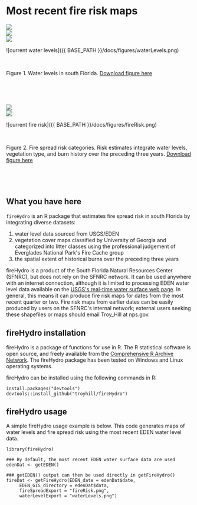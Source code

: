 # Most recent fire risk maps



<img src="{{site.url}}/docs/figures/waterLevels.png" style="display: block; margin: auto;" />

<img src="{{site.url}}/figures/waterLevels.png" style="display: block; margin: auto;" />

<img src="https://github.com/troyhill/fireHydro/blob/master/docs/figures/waterLevels.png" style="display: block; margin: auto;" />

![current water levels]({{ BASE_PATH }}/docs/figures/waterLevels.png)

&nbsp;

Figure 1. Water levels in south Florida. [Download figure here](../docs/figures/waterLevel.png)


&nbsp;

&nbsp;


<img src="{{site.url}}/docs/figures/fireRisk.png" style="display: block; margin: auto;" />

<img src="https://github.com/troyhill/fireHydro/blob/master/docs/figures/fireRisk.png" style="display: block; margin: auto;" />

![current fire risk]({{ BASE_PATH }}/docs/figures/fireRisk.png)

&nbsp;

Figure 2. Fire spread risk categories. Risk estimates integrate water levels, vegetation type, and burn history over the preceding three years. [Download figure here](../docs/figures/fireRisk.png)

&nbsp;

&nbsp;



## What you have here

`fireHydro` is an R package that estimates fire spread risk in south Florida by integrating diverse datasets:
1. water level data sourced from USGS/EDEN
2. vegetation cover maps classified by University of Georgia and categorized into litter classes using the professional judgement of Everglades National Park's Fire Cache group
3. the spatial extent of historical burns over the preceding three years


fireHydro is a product of the South Florida Natural Resources Center (SFNRC), but does not rely on the SFNRC network. It can be used anywhere with an internet connection, although it is limited to processing EDEN water level data available on the [USGS's real-time water surface web page](https://sofia.usgs.gov/eden/models/real-time.php). In general, this means it can produce fire risk maps for dates from the most recent quarter or two. Fire risk maps from earlier dates can be easily produced by users on the SFNRC's internal network; external users seeking these shapefiles or maps should email Troy_Hill at nps.gov.


## fireHydro installation

fireHydro is a package of functions for use in R. The R statistical software is open source, and freely available from the [Comprehensive R Archive Network](https://cran.r-project.org/). The fireHydro package has been tested on Windows and Linux operating systems.

fireHydro can be installed using the following commands in R:

```
install.packages("devtools")
devtools::install_github("troyhill/fireHydro")
```


## fireHydro usage

A simple fireHydro usage example is below. This code generates maps of water levels and fire spread risk using the most recent EDEN water level data.

```
library(fireHydro)

### By default, the most recent EDEN water surface data are used
edenDat <- getEDEN()
 
### getEDEN() output can then be used directly in getFireHydro()
fireDat <- getFireHydro(EDEN_date = edenDat$date, 
     EDEN_GIS_directory = edenDat$data,
     fireSpreadExport = "fireRisk.png",
     waterLevelExport = "waterLevels.png")



```


      
